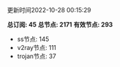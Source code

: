 更新时间2022-10-28 00:15:29

**总订阅: 45**
**总节点: 2171**
**有效节点: 293**
- ss节点: 145
- v2ray节点: 111
- trojan节点: 37
